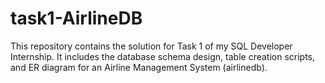 # task1-AirlineDB
This repository contains the solution for Task 1 of my SQL Developer Internship.  It includes the database schema design, table creation scripts, and ER diagram  for an Airline Management System (airlinedb).

